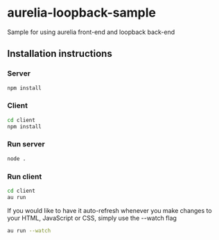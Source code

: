 # aurelia-loopback-sample
Sample for using aurelia front-end and loopback back-end


## Installation instructions

### Server

```sh
npm install
```

### Client

```sh
cd client
npm install
```


### Run server

```sh
node .
```

### Run client

```sh
cd client
au run
```
If you would like to have it auto-refresh whenever you make changes to your HTML, JavaScript or CSS,
simply use the --watch flag
```sh
au run --watch
```